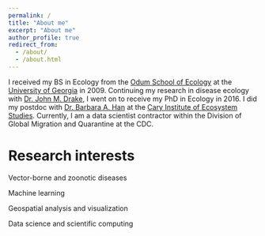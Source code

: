 ```yaml
---
permalink: /
title: "About me"
excerpt: "About me"
author_profile: true
redirect_from: 
  - /about/
  - /about.html
---
```


I received my BS in Ecology from the [Odum School of Ecology](https://www.ecology.uga.edu/) at the [University of Georgia](https://www.uga.edu/) in 2009. Continuing my research in disease ecology with [Dr. John M. Drake](https://daphnia.ecology.uga.edu/drakelab/), I went on to receive my PhD in Ecology in 2016. I did my postdoc with [Dr. Barbara A. Han](https://www.caryinstitute.org/science-program/our-scientists/dr-barbara-han) at the [Cary Institute of Ecosystem Studies](https://www.caryinstitute.org/). Currently, I am a data scientist contractor within the Division of Global Migration and Quarantine at the CDC. 

Research interests
========

Vector-borne and zoonotic diseases

Machine learning

Geospatial analysis and visualization

Data science and scientific computing
